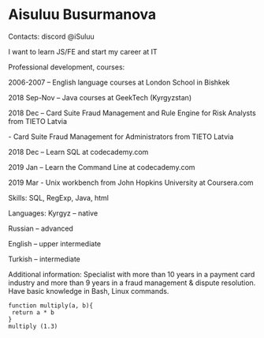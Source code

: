 # Aisuluu Busurmanova
Contacts: discord @iSuluu

I want to learn JS/FE and start my career at IT

Professional development, courses:
<p>2006-2007 – English language courses at London School in Bishkek</p>
<p>2018 Sep-Nov – Java courses at GeekTech (Kyrgyzstan)</p>
<p>2018 Dec – Card Suite Fraud Management and Rule Engine for Risk Analysts from TIETO Latvia</p>
                <p>- Card Suite Fraud Management for Administrators from TIETO Latvia</p>
<p>2018 Dec – Learn SQL at codecademy.com</p>
<p>2019 Jan – Learn the Command Line at codecademy.com</p>
<p>2019 Mar - Unix workbench from John Hopkins University at Coursera.com</p>

<p>Skills: SQL, RegExp, Java, html</p>
<p>Languages: Kyrgyz – native</p>
<p>Russian – advanced</p>
<p>English – upper intermediate</p>
<p>Turkish – intermediate</p>
<p>Additional information: Specialist with more than 10 years in a payment card industry and more than 9 years in a fraud management & dispute resolution. Have basic knowledge in Bash, Linux commands.</p>


```
function multiply(a, b){
 return a * b
}
multiply (1.3)
```
